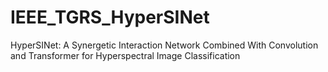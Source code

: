 # IEEE_TGRS_HyperSINet
HyperSINet: A Synergetic Interaction Network Combined With Convolution and Transformer for Hyperspectral Image Classification

